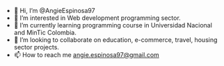 - 👋 Hi, I’m @AngieEspinosa97
- 👀 I’m interested in Web development programming sector.
- 🌱 I’m currently learning programming course in Universidad Nacional and MinTic Colombia.
- 💞️ I’m looking to collaborate on education, e-commerce, travel, housing sector projects.
- 📫 How to reach me angie.espinosa97@gmail.com

<!---
AngieEspinosa97/AngieEspinosa97 is a ✨ special ✨ repository because its projects are made with love and willingness to learn more about this code world!
